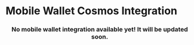 # Mobile Wallet Cosmos Integration

<h3 align="center">
  No mobile wallet integration available yet! It will be updated soon.
</h3>